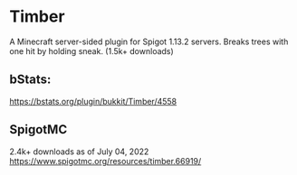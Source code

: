 # Timber
A Minecraft server-sided plugin for Spigot 1.13.2 servers. Breaks trees with one hit by holding sneak. (1.5k+ downloads)

## bStats:
https://bstats.org/plugin/bukkit/Timber/4558

## SpigotMC
2.4k+ downloads as of July 04, 2022
https://www.spigotmc.org/resources/timber.66919/
